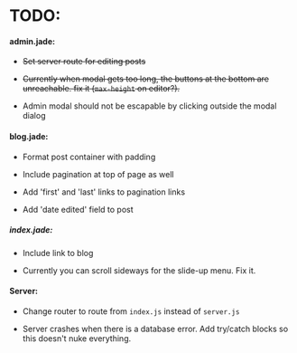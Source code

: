 # TODO:

#### admin.jade:

* ~~Set server route for editing posts~~

* ~~Currently when modal gets too long, the buttons at the bottom are unreachable. fix it (`max-height` on editor?).~~

* Admin modal should not be escapable by clicking outside the modal dialog






#### blog.jade:

* Format post container with padding

* Include pagination at top of page as well

* Add 'first' and 'last' links to pagination links

* Add 'date edited' field to post


##### index.jade:

* Include link to blog

* Currently you can scroll sideways for the slide-up menu. Fix it.


#### Server:

* Change router to route from `index.js` instead of `server.js`

* Server crashes when there is a database error. Add try/catch blocks so this doesn't nuke everything.
